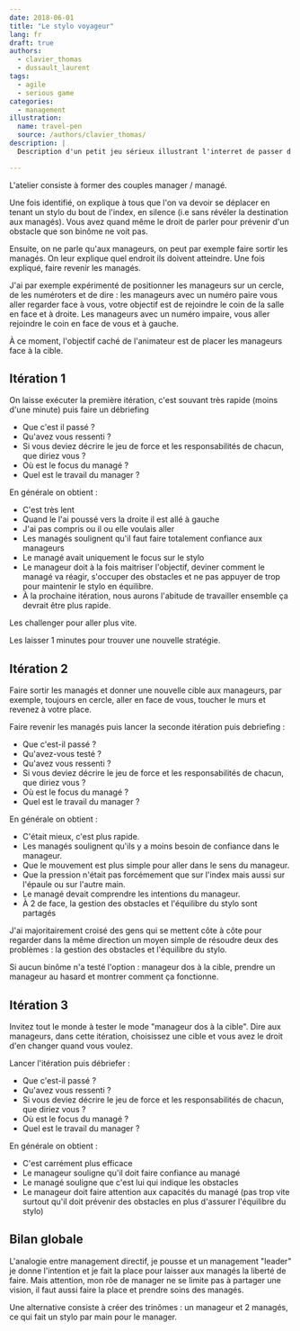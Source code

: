 ```yaml
---
date: 2018-06-01
title: "Le stylo voyageur"
lang: fr
draft: true
authors:
  - clavier_thomas
  - dussault_laurent
tags:
  - agile
  - serious game
categories:
  - management
illustration:
  name: travel-pen
  source: /authors/clavier_thomas/
description: |
  Description d'un petit jeu sérieux illustrant l'interret de passer d'un management directif à la culture du leadership

---
```


L'atelier consiste à former des couples manager / managé.

Une fois identifié, on explique à tous que l'on va devoir se déplacer en tenant un stylo du bout de l'index, en silence (i.e sans révéler la destination aux managés). Vous avez quand même le droit de parler pour prévenir d'un obstacle que son binôme ne voit pas.

Ensuite, on ne parle qu'aux manageurs, on peut par exemple faire sortir les managés. On leur explique quel endroit ils doivent atteindre. Une fois expliqué, faire revenir les managés.

J'ai par exemple expérimenté de positionner les manageurs sur un cercle, de les numéroters et de dire : les manageurs avec un numéro paire vous aller regarder face à vous, votre objectif est de rejoindre le coin de la salle en face et à droite. Les manageurs avec un numéro impaire, vous aller rejoindre le coin en face de vous et à gauche.

À ce moment, l'objectif caché de l'animateur est de placer les manageurs face à la cible.


## Itération 1
On laisse exécuter la première itération, c'est souvant très rapide (moins d'une minute) puis faire un débriefing

- Que c'est il passé ?
- Qu'avez vous ressenti ?
- Si vous deviez décrire le jeu de force et les responsabilités de chacun, que diriez vous ?
- Où est le focus du managé ?
- Quel est le travail du manager ?

En générale on obtient :

- C'est très lent
- Quand le l'ai poussé vers la droite il est allé à gauche
- J'ai pas compris ou il ou elle voulais aller
- Les managés soulignent qu'il faut faire totalement confiance aux manageurs
- Le managé avait uniquement le focus sur le stylo
- Le manageur doit à la fois maitriser l'objectif, deviner comment le managé va réagir, s'occuper des obstacles et ne pas appuyer de trop pour maintenir le stylo en équilibre.
- À la prochaine itération, nous aurons l'abitude de travailler ensemble ça devrait être plus rapide.

Les challenger pour aller plus vite.

Les laisser 1 minutes pour trouver une nouvelle stratégie.

## Itération 2

Faire sortir les managés et donner une nouvelle cible aux manageurs, par exemple, toujours en cercle, aller en face de vous, toucher le murs et revenez à votre place.

Faire revenir les managés puis lancer la seconde itération puis debriefing :

- Que c'est-il passé ?
- Qu'avez-vous testé ?
- Qu'avez vous ressenti ?
- Si vous deviez décrire le jeu de force et les responsabilités de chacun, que diriez vous ?
- Où est le focus du managé ?
- Quel est le travail du manager ?

En générale on obtient :

- C'était mieux, c'est plus rapide.
- Les managés soulignent qu'ils y a moins besoin de confiance dans le manageur.
- Que le mouvement est plus simple pour aller dans le sens du manageur.
- Que la pression n'était pas forcémement que sur l'index mais aussi sur l'épaule ou sur l'autre main.
- Le managé devait comprendre les intentions du manageur.
- À 2 de face, la gestion des obstacles et l'équilibre du stylo sont partagés

J'ai majoritairement croisé des gens qui se mettent côte à côte pour regarder dans la même direction un moyen simple de résoudre deux des problèmes : la gestion des obstacles et l'équilibre du stylo.

Si aucun binôme n'a testé l'option : manageur dos à la cible, prendre un manageur au hasard et montrer comment ça fonctionne.

## Itération 3

Invitez tout le monde à tester le mode "manageur dos à la cible". Dire aux manageurs, dans cette itération, choisissez une cible et vous avez le droit d'en changer quand vous voulez.

Lancer l'itération puis débriefer :

- Que c'est-il passé ?
- Qu'avez vous ressenti ?
- Si vous deviez décrire le jeu de force et les responsabilités de chacun, que diriez vous ?
- Où est le focus du managé ?
- Quel est le travail du manager ?

En générale on obtient :

- C'est carrément plus efficace
- Le manageur souligne qu'il doit faire confiance au managé
- Le managé souligne que c'est lui qui indique les obstacles
- Le manageur doit faire attention aux capacités du managé (pas trop vite surtout qu'il doit prévenir des obstacles en plus d'assurer l'équilibre du stylo)

## Bilan globale
L'analogie entre management directif, je pousse et un management "leader" je donne l'intention et je fait la place pour laisser aux managés la liberté de faire. Mais attention, mon rôe de manager ne se limite pas à partager une vision, il faut aussi faire la place et prendre soins des managés.

Une alternative consiste à créer des trinômes : un manageur et 2 managés, ce qui fait un stylo par main pour le manager.
